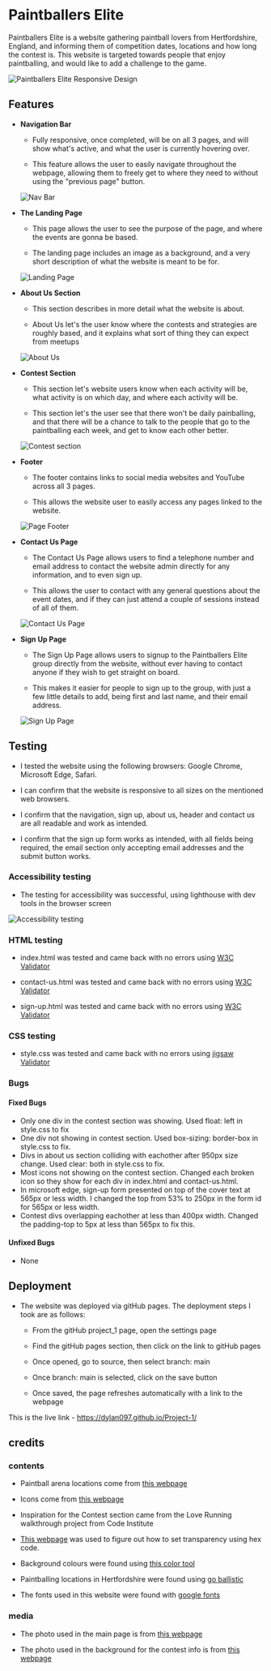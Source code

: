# Paintballers Elite
Paintballers Elite is a website gathering paintball lovers from Hertfordshire, England, and informing them of competition dates, locations and how long the contest is. This website is targeted towards people that enjoy paintballing, and would like to add a challenge to the game.

![Paintballers Elite Responsive Design](https://github.com/Dylan097/Project-1/blob/main/assets/images/media/responsive-design.png)

## Features

- __Navigation Bar__

    - Fully responsive, once completed, will be on all 3 pages, and will show what's active, and what the user is currently hovering over.

    - This feature allows the user to easily navigate throughout the webpage, allowing them to freely get to where they need to without using the "previous page" button.

    ![Nav Bar](https://github.com/Dylan097/Project-1/blob/main/assets/images/media/nav-bar.png)

- __The Landing Page__

    - This page allows the user to see the purpose of the page, and where the events are gonna be based.

    - The landing page includes an image as a background, and a very short description of what the website is meant to be for.

    ![Landing Page](https://github.com/Dylan097/Project-1/blob/main/assets/images/media/landing-page.png)

- __About Us Section__

    - This section describes in more detail what the website is about.

    - About Us let's the user know where the contests and strategies are roughly based, and it explains what sort of thing they can expect from meetups

    ![About Us](https://github.com/Dylan097/Project-1/blob/main/assets/images/media/about-us.png)

- __Contest Section__

    - This section let's website users know when each activity will be, what activity is on which day, and where each activity will be.

    - This section let's the user see that there won't be daily painballing, and that there will be a chance to talk to the people that go to the paintballing each week, and get to know each other better.

    ![Contest section](https://github.com/Dylan097/Project-1/blob/main/assets/images/media/contest.png)

- __Footer__

    - The footer contains links to social media websites and YouTube across all 3 pages.

    - This allows the website user to easily access any pages linked to the website.

    ![Page Footer](https://github.com/Dylan097/Project-1/blob/main/assets/images/media/footer.png)

- __Contact Us Page__

    - The Contact Us Page allows users to find a telephone number and email address to contact the website admin directly for any information, and to even sign up.

    - This allows the user to contact with any general questions about the event dates, and if they can just attend a couple of sessions instead of all of them.

    ![Contact Us Page](https://github.com/Dylan097/Project-1/blob/main/assets/images/media/contact-us.png)

- __Sign Up Page__

    - The Sign Up Page allows users to signup to the Paintballers Elite group directly from the website, without ever having to contact anyone if they wish to get straight on board.

    - This makes it easier for people to sign up to the group, with just a few little details to add, being first and last name, and their email address.

    ![Sign Up Page](https://github.com/Dylan097/Project-1/blob/main/assets/images/media/sign-up.png)

## Testing

- I tested the website using the following browsers: Google Chrome, Microsoft Edge, Safari.

- I can confirm that the website is responsive to all sizes on the mentioned web browsers.

- I confirm that the navigation, sign up, about us, header and contact us are all readable and work as intended.

- I confirm that the sign up form works as intended, with all fields being required, the email section only accepting email addresses and the submit button works.

### Accessibility testing

 - The testing for accessibility was successful, using lighthouse with dev tools in the browser screen

 ![Accessibility testing](https://github.com/Dylan097/Project-1/blob/main/assets/images/media/accessibility-check.png)

### HTML testing

- index.html was tested and came back with no errors using [W3C Validator](https://validator.w3.org/nu/#textarea)

- contact-us.html was tested and came back with no errors using [W3C Validator](https://validator.w3.org/nu/#textarea)

- sign-up.html was tested and came back with no errors using [W3C Validator](https://validator.w3.org/nu/#textarea)

### CSS testing

- style.css was tested and came back with no errors using [jigsaw Validator](https://jigsaw.w3.org/css-validator/validator)

### Bugs

#### Fixed Bugs

- Only one div in the contest section was showing. Used float: left in style.css to fix
- One div not showing in contest section. Used box-sizing: border-box in style.css to fix.
- Divs in about us section colliding with eachother after 950px size change. Used clear: both in style.css to fix.
- Most icons not showing on the contest section. Changed each broken icon so they show for each div in index.html and contact-us.html.
- In microsoft edge, sign-up form presented on top of the cover text at 565px or less width. I changed the top from 53% to 250px in the form id for 565px or less width.
- Contest divs overlapping eachother at less than 400px width. Changed the padding-top to 5px at less than 565px to fix this.

#### Unfixed Bugs

- None

## Deployment

- The website was deployed via gitHub pages. The deployment steps I took are as follows:

    - From the gitHub project_1 page, open the settings page

    - Find the gitHub pages section, then click on the link to gitHub pages

    - Once opened, go to source, then select branch: main

    - Once branch: main is selected, click on the save button

    - Once saved, the page refreshes automatically with a link to the webpage

This is the live link - https://dylan097.github.io/Project-1/

## credits

### contents

- Paintball arena locations come from [this webpage](https://go-ballistic.co.uk/en/index)

- Icons come from [this webpage](https://fontawesome.com/)

- Inspiration for the Contest section came from the Love Running walkthrough project from Code Institute

- [This webpage](https://www.delftstack.com/howto/html/html-transparent-hex-code/#:~:text=In%20CSS%2C%20select%20the%20div,hexadecimal%20value%2080%20is%20128.) was used to figure out how to set transparency using hex code.

- Background colours were found using [this color tool](https://material.io/resources/color/#!/?view.left=1&view.right=0&primary.color=f1000c&secondary.color=BA68C8)

- Paintballing locations in Hertfordshire were found using [go ballistic](https://go-ballistic.co.uk/en/index)

- The fonts used in this website were found with [google fonts](https://fonts.google.com/)

### media

- The photo used in the main page is from [this webpage](https://as1.ftcdn.net/v2/jpg/02/23/35/22/1000_F_223352240_YxbaMMwLbFTOFTds14Zrz0Aalk0epBBD.jpg)

- The photo used in the background for the contest info is from [this webpage](https://www.oakerwoodleisure.co.uk/app/uploads/2021/07/2-1800x750.jpeg)
